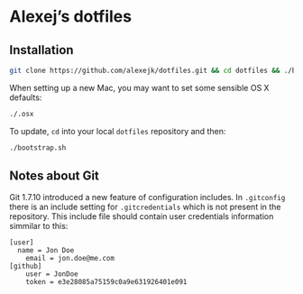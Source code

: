 # Alexej’s dotfiles

## Installation

```bash
git clone https://github.com/alexejk/dotfiles.git && cd dotfiles && ./bootstrap.sh
```

When setting up a new Mac, you may want to set some sensible OS X defaults:

```bash
./.osx
```

To update, `cd` into your local `dotfiles` repository and then:

```bash
./bootstrap.sh
```

## Notes about Git
Git 1.7.10 introduced a new feature of configuration includes.
In `.gitconfig` there is an include setting for `.gitcredentials` which is not present in the repository.
This include file should contain user credentials information simmilar to this:

```
[user]
  name = Jon Doe
	email = jon.doe@me.com
[github]
	user = JonDoe
	token = e3e28085a75159c0a9e631926401e091
```